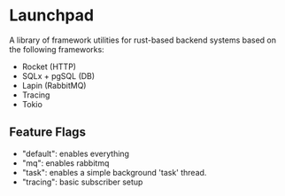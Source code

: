 # Launchpad

A library of framework utilities for rust-based backend systems based on the following frameworks:

- Rocket (HTTP)
- SQLx + pgSQL (DB)
- Lapin (RabbitMQ)
- Tracing
- Tokio

## Feature Flags

- "default": enables everything
- "mq": enables rabbitmq
- "task": enables a simple background 'task' thread.
- "tracing": basic subscriber setup